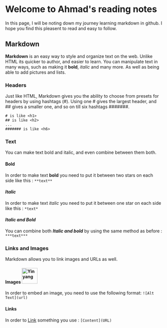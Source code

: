 # Welcome to Ahmad's reading notes

In this page, I will be noting down my journey learning markdown in github. I hope you find this pleasent to read and easy to follow.

## Markdown

**Markdown** is an easy way to style and organize text on the web. Unlike HTML its quicker to author, and easier to learn. You can manipulate text in many ways, such as making it **bold**, *italic* and many more. As well as being able to add pictures and lists.

### Headers

Just like HTML, Markdown gives you the ability to choose from presets for headers by using hashtags (#). 
Using one # gives the largest header, and ## gives a smaller one, and so on till six hashtags #######.
```
# is like <h1>
## is like <h2>
...
####### is like <h6>
```


### Text

You can make text bold and italic, and even combine between them both.


#### Bold

In order to make text **bold** you need to put it between two stars on each side like this : `**text**`

#### *Italic*

In order to make text *italic* you need to put it between one star on each side like this : `*text*`

#### *Italic and Bold*

You can combine both ***Italic and bold*** by using the same method as before : `***text***`


### Links and Images

Markdown allows you to link images and URLs as well.

#### Images <img src="https://upload.wikimedia.org/wikipedia/commons/thumb/1/17/Yin_yang.svg/768px-Yin_yang.svg.png" alt="Yinyang" width="50"/>
In order to embed an image, you need to use the following format: `![Alt Text](url)` 

#### Links
In order to [Link](https://ahyousef.github.io/reading-notes/) something you use : `[Content](URL)`
